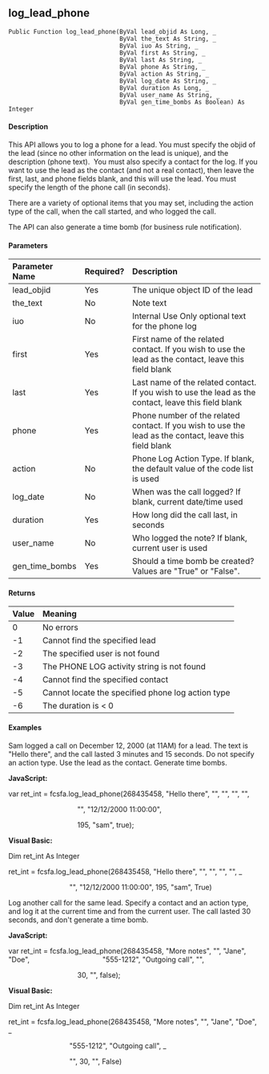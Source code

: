 log_lead_phone
----------------

```
Public Function log_lead_phone(ByVal lead_objid As Long, _
                               ByVal the_text As String, _
                               ByVal iuo As String, _
                               ByVal first As String, _
                               ByVal last As String, _
                               ByVal phone As String, _
                               ByVal action As String, _
                               ByVal log_date As String, _
                               ByVal duration As Long, _
                               ByVal user_name As String, _
                               ByVal gen_time_bombs As Boolean) As Integer
```

#### Description

This API allows you to log a phone for a lead. You must specify the objid of the lead (since no other information on the lead is unique), and the description (phone text).  You must also specify a contact for the log. If you want to use the lead as the contact (and not a real contact), then leave the first, last, and phone fields blank, and this will use the lead. You must specify the length of the phone call (in seconds).

There are a variety of optional items that you may set, including the action type of the call, when the call started, and who logged the call.

The API can also generate a time bomb (for business rule notification).

#### Parameters

| Parameter Name | Required? | Description |
|:--- |:--- |:--- |
| lead_objid | Yes | The unique object ID of the lead |
| the_text | No | Note text |
| iuo | No | Internal Use Only optional text for the phone log |
| first | Yes | First name of the related contact. If you wish to use the lead as the contact, leave this field blank |
| last | Yes | Last name of the related contact. If you wish to use the lead as the contact, leave this field blank |
| phone | Yes | Phone number of the related contact. If you wish to use the lead as the contact, leave this field blank |
| action | No | Phone Log Action Type. If blank, the default value of the code list is used |
| log_date | No | When was the call logged? If blank, current date/time used |
| duration | Yes | How long did the call last, in seconds |
| user_name | No | Who logged the note? If blank, current user is used |
| gen_time_bombs | Yes | Should a time bomb be created? Values are "True" or "False". |

#### Returns

| Value | Meaning |
|:--- |:--- |
| 0 | No errors |
| -1 | Cannot find the specified lead |
| -2 | The specified user is not found |
| -3 | The PHONE LOG activity string is not found |
| -4 | Cannot find the specified contact |
| -5 | Cannot locate the specified phone log action type |
| -6 | The duration is < 0 |

#### Examples

Sam logged a call on December 12, 2000 (at 11AM) for a lead. The text is "Hello there", and the call lasted 3 minutes and 15 seconds. Do not specify an action type. Use the lead as the contact. Generate time bombs.

**JavaScript:**

var ret_int = fcsfa.log_lead_phone(268435458, "Hello there", "", "", "", "",

                                   "", "12/12/2000 11:00:00",

                                   195, "sam", true);

**Visual Basic:**

Dim ret_int As Integer

ret_int = fcsfa.log_lead_phone(268435458, "Hello there", "", "", "", "", _

                               "", "12/12/2000 11:00:00", 195, "sam", True)

Log another call for the same lead. Specify a contact and an action type, and log it at the current time and from the current user. The call lasted 30 seconds, and don't generate a time bomb.

**JavaScript:**

var ret_int = fcsfa.log_lead_phone(268435458, "More notes", "", "Jane", "Doe",
 
                                  "555-1212", "Outgoing call", "",

                                   30, "", false);

**Visual Basic:**

Dim ret_int As Integer

ret_int = fcsfa.log_lead_phone(268435458, "More notes", "", "Jane", "Doe", _

                               "555-1212", "Outgoing call", _

                               "", 30, "", False)